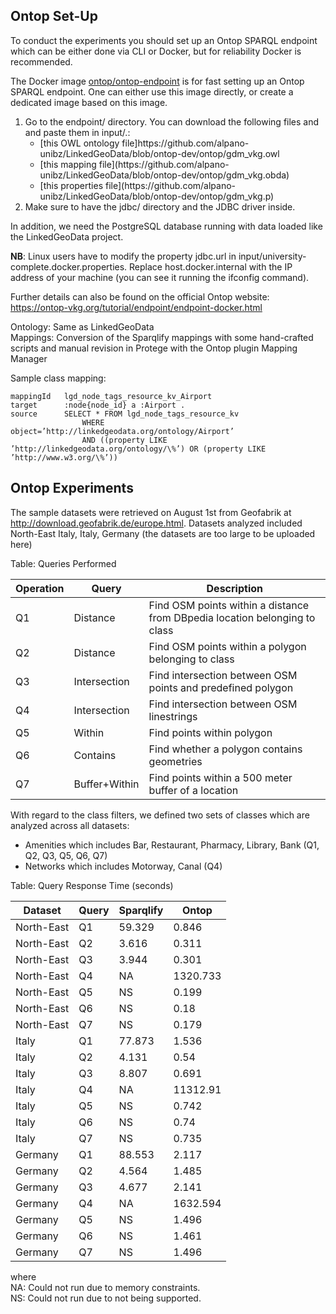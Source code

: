 Ontop Set-Up
--------------------

To conduct the experiments you should set up an Ontop SPARQL endpoint which can be either done via CLI or Docker, but for reliability Docker is recommended.

The Docker image [ontop/ontop-endpoint](https://hub.docker.com/r/ontop/ontop-endpoint) is for fast setting up an Ontop SPARQL endpoint. One can either use this image directly, or create a dedicated image based on this image.

<ol>
    <li>Go to the endpoint/ directory. You can download the following files and and paste them in input/.:
    <ul>
        <li>[this OWL ontology file]https://github.com/alpano-unibz/LinkedGeoData/blob/ontop-dev/ontop/gdm_vkg.owl
        <li>[this mapping file](https://github.com/alpano-unibz/LinkedGeoData/blob/ontop-dev/ontop/gdm_vkg.obda)
        <li>[this properties file](https://github.com/alpano-unibz/LinkedGeoData/blob/ontop-dev/ontop/gdm_vkg.p)
    </ul>
    <li>Make sure to have the jdbc/ directory and the JDBC driver inside.</li>
</ol>

In addition, we need the PostgreSQL database running with data loaded like the LinkedGeoData project.

**NB**: Linux users have to modify the property jdbc.url in input/university-complete.docker.properties. Replace host.docker.internal with the IP address of your machine (you can see it running the ifconfig command).

Further details can also be found on the official Ontop website: https://ontop-vkg.org/tutorial/endpoint/endpoint-docker.html

Ontology: Same as LinkedGeoData  
Mappings: Conversion of the Sparqlify mappings with some hand-crafted scripts and manual revision in Protege with the Ontop plugin Mapping Manager

Sample class mapping:
```
mappingId   lgd_node_tags_resource_kv_Airport
target      :node{node_id} a :Airport .
source      SELECT * FROM lgd_node_tags_resource_kv
                WHERE object=’http://linkedgeodata.org/ontology/Airport’
                AND ((property LIKE ’http://linkedgeodata.org/ontology/\%’) OR (property LIKE ’http://www.w3.org/\%’))
```

Ontop Experiments
--------------------

The sample datasets were retrieved on August 1st from Geofabrik at http://download.geofabrik.de/europe.html.
Datasets analyzed included North-East Italy, Italy, Germany (the datasets are too large to be uploaded here)

Table: Queries Performed

| Operation | Query | Description| 
| --------- | ----- | ---------- | 
| Q1 | Distance | Find OSM points within a distance from DBpedia location belonging to class| 
| Q2 | Distance | Find OSM points within a polygon belonging to class| 
| Q3 | Intersection | Find intersection between OSM points and predefined polygon| 
| Q4 | Intersection | Find intersection between OSM linestrings| 
| Q5 | Within | Find points within polygon| 
| Q6 | Contains | Find whether a polygon contains geometries| 
| Q7 | Buffer+Within | Find points within a 500 meter buffer of a location| 

With regard to the class filters, we defined two sets of classes which are analyzed across all datasets:
* Amenities which includes Bar, Restaurant, Pharmacy, Library, Bank (Q1, Q2, Q3, Q5, Q6, Q7)
* Networks which includes Motorway, Canal (Q4)

Table: Query Response Time (seconds)

| Dataset | Query | Sparqlify | Ontop | 
| ------- | ----- | --------- | ----- | 
| North-East | Q1 | 59.329 | 0.846| 
| North-East | Q2 | 3.616 | 0.311
| North-East | Q3 | 3.944 | 0.301
| North-East | Q4 | NA | 1320.733
| North-East | Q5 | NS | 0.199
| North-East | Q6 | NS | 0.18
| North-East | Q7 | NS | 0.179
| Italy | Q1 | 77.873 | 1.536
| Italy | Q2 | 4.131 | 0.54
| Italy | Q3 | 8.807 | 0.691
| Italy | Q4 | NA | 11312.91
| Italy | Q5 | NS | 0.742
| Italy | Q6 | NS | 0.74
| Italy | Q7 | NS | 0.735
| Germany | Q1 | 88.553 | 2.117
| Germany | Q2 | 4.564 | 1.485
| Germany | Q3 | 4.677 | 2.141
| Germany | Q4 | NA | 1632.594
| Germany | Q5 | NS | 1.496
| Germany | Q6 | NS | 1.461
| Germany | Q7 | NS | 1.496

where  
NA: Could not run due to memory constraints.  
NS: Could not run due to not being supported.
